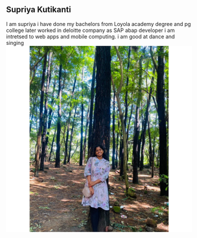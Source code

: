 ## Supriya Kutikanti
I am supriya i have done my bachelors from Loyola academy degree and pg college later worked in deloitte company as SAP abap developer i am  intretsed to web apps and mobile computing. i am good at dance and singing
![My photo](Supriya.jpeg)
